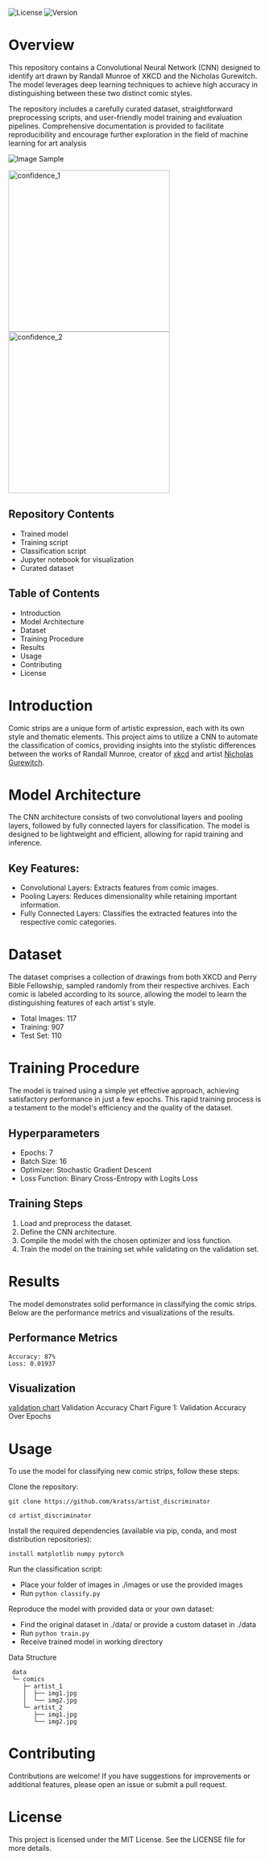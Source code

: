 ![License](https://img.shields.io/badge/license-MIT-blue)
![Version](https://img.shields.io/badge/version-0.8-orange)

# Overview

This repository contains a Convolutional Neural Network (CNN) designed to identify art drawn by Randall Munroe of XKCD and the Nicholas Gurewitch. The model leverages deep learning techniques to achieve high accuracy in distinguishing between these two distinct comic styles.

The repository includes a carefully curated dataset, straightforward preprocessing scripts, and user-friendly model training and evaluation pipelines. Comprehensive documentation is provided to facilitate reproducibility and encourage further exploration in the field of machine learning for art analysis

![Image Sample](/resources/sample_image.png)

<img src="/resources/confidence_1.png" alt="confidence_1" width="320"/>
<img src="/resources/confidence_2.png" alt="confidence_2" width="320"/>

## Repository Contents
- Trained model
- Training script
- Classification script
- Jupyter notebook for visualization
- Curated dataset


## Table of Contents
- Introduction
- Model Architecture
- Dataset
- Training Procedure
- Results
- Usage
- Contributing
- License

# Introduction

Comic strips are a unique form of artistic expression, each with its own style and thematic elements. This project aims to utilize a CNN to automate the classification of comics, providing insights into the stylistic differences between the works of Randall Munroe, creator of [xkcd](xkcd.com) and artist [Nicholas Gurewitch](https://pbfcomics.com/).

# Model Architecture

The CNN architecture consists of two convolutional layers and pooling layers, followed by fully connected layers for classification. The model is designed to be lightweight and efficient, allowing for rapid training and inference.

## Key Features:

- Convolutional Layers: Extracts features from comic images.
- Pooling Layers: Reduces dimensionality while retaining important information.
- Fully Connected Layers: Classifies the extracted features into the respective comic categories.

# Dataset

The dataset comprises a collection of drawings from both XKCD and Perry Bible Fellowship, sampled randomly from their respective archives. Each comic is labeled according to its source, allowing the model to learn the distinguishing features of each artist's style.

- Total Images: 117
- Training: 907
- Test Set: 110

# Training Procedure

The model is trained using a simple yet effective approach, achieving satisfactory performance in just a few epochs. This rapid training process is a testament to the model's efficiency and the quality of the dataset.

## Hyperparameters
- Epochs: 7
- Batch Size: 16
- Optimizer: Stochastic Gradient Descent
- Loss Function: Binary Cross-Entropy with Logits Loss

## Training Steps

1. Load and preprocess the dataset.
2. Define the CNN architecture.
3. Compile the model with the chosen optimizer and loss function.
4. Train the model on the training set while validating on the validation set.

# Results

The model demonstrates solid performance in classifying the comic strips. Below are the performance metrics and visualizations of the results.

## Performance Metrics

    Accuracy: 87%
    Loss: 0.01937

## Visualization 


[validation chart](resources/performance_testaccuracy_2.png)
Validation Accuracy Chart
Figure 1: Validation Accuracy Over Epochs

# Usage

To use the model for classifying new comic strips, follow these steps:

Clone the repository:

`git clone https://github.com/kratss/artist_discriminator`

`cd artist_discriminator`

Install the required dependencies (available via pip, conda, and most distribution repositories):

`install matplotlib numpy pytorch`

Run the classification script:
- Place your folder of images in ./images or use the provided images
- Run `python classify.py`

Reproduce the model with provided data or your own dataset:

- Find the original dataset in ./data/ or provide a custom dataset in ./data
- Run `python train.py`
- Receive trained model in working directory

Data Structure
```
 data
 └─ comics
    ├─ artist_1
    │  ├── img1.jpg
    │  └── img2.jpg
    └─ artist_2
       ├── img1.jpg
       └── img2.jpg
```

# Contributing
Contributions are welcome! If you have suggestions for improvements or additional features, please open an issue or submit a pull request.

# License
This project is licensed under the MIT License. See the LICENSE file for more details.

